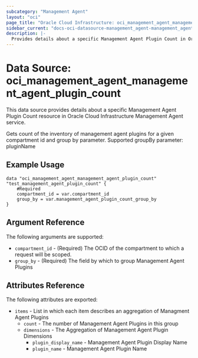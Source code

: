 ```yaml
---
subcategory: "Management Agent"
layout: "oci"
page_title: "Oracle Cloud Infrastructure: oci_management_agent_management_agent_plugin_count"
sidebar_current: "docs-oci-datasource-management_agent-management_agent_plugin_count"
description: |-
  Provides details about a specific Management Agent Plugin Count in Oracle Cloud Infrastructure Management Agent service
---
```


# Data Source: oci_management_agent_management_agent_plugin_count
This data source provides details about a specific Management Agent Plugin Count resource in Oracle Cloud Infrastructure Management Agent service.

Gets count of the inventory of management agent plugins for a given compartment id and group by parameter.
Supported groupBy parameter: pluginName


## Example Usage

```hcl
data "oci_management_agent_management_agent_plugin_count" "test_management_agent_plugin_count" {
	#Required
	compartment_id = var.compartment_id
	group_by = var.management_agent_plugin_count_group_by
}
```

## Argument Reference

The following arguments are supported:

* `compartment_id` - (Required) The OCID of the compartment to which a request will be scoped.
* `group_by` - (Required) The field by which to group Management Agent Plugins


## Attributes Reference

The following attributes are exported:

* `items` - List in which each item describes an aggregation of Managment Agent Plugins
	* `count` - The number of Management Agent Plugins in this group
	* `dimensions` - The Aggregation of Management Agent Plugin Dimensions
		* `plugin_display_name` - Management Agent Plugin Display Name
		* `plugin_name` - Management Agent Plugin Name

